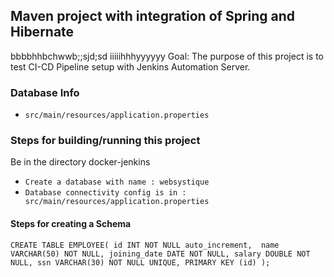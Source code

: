 ## Maven project with integration of Spring and Hibernate 
bbbbhhbchwwb;;sjd;sd
iiiiihhhyyyyyy
Goal: The purpose of this project is to test CI-CD Pipeline setup with Jenkins Automation Server.

### Database Info 
- `src/main/resources/application.properties` 

### Steps for building/running this project

Be in the directory docker-jenkins
- `Create a database with name : websystique`
- `Database connectivity config is in : src/main/resources/application.properties`

#### Steps for creating a Schema

`CREATE TABLE EMPLOYEE(
    id INT NOT NULL auto_increment, 
    name VARCHAR(50) NOT NULL,
    joining_date DATE NOT NULL,
    salary DOUBLE NOT NULL,
    ssn VARCHAR(30) NOT NULL UNIQUE,
    PRIMARY KEY (id)
);`
